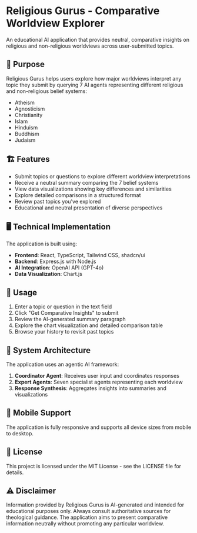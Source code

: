 # Religious Gurus - Comparative Worldview Explorer

An educational AI application that provides neutral, comparative insights on religious and non-religious worldviews across user-submitted topics.

## 🧭 Purpose

Religious Gurus helps users explore how major worldviews interpret any topic they submit by querying 7 AI agents representing different religious and non-religious belief systems:

- Atheism
- Agnosticism
- Christianity
- Islam
- Hinduism
- Buddhism
- Judaism

## 🏗️ Features

- Submit topics or questions to explore different worldview interpretations
- Receive a neutral summary comparing the 7 belief systems
- View data visualizations showing key differences and similarities
- Explore detailed comparisons in a structured format
- Review past topics you've explored
- Educational and neutral presentation of diverse perspectives

## 🖥️ Technical Implementation

The application is built using:

- **Frontend**: React, TypeScript, Tailwind CSS, shadcn/ui
- **Backend**: Express.js with Node.js
- **AI Integration**: OpenAI API (GPT-4o)
- **Data Visualization**: Chart.js

## 📝 Usage

1. Enter a topic or question in the text field
2. Click "Get Comparative Insights" to submit
3. Review the AI-generated summary paragraph
4. Explore the chart visualization and detailed comparison table
5. Browse your history to revisit past topics

## 🧬 System Architecture

The application uses an agentic AI framework:

1. **Coordinator Agent**: Receives user input and coordinates responses
2. **Expert Agents**: Seven specialist agents representing each worldview
3. **Response Synthesis**: Aggregates insights into summaries and visualizations

## 📱 Mobile Support

The application is fully responsive and supports all device sizes from mobile to desktop.

## 📜 License

This project is licensed under the MIT License - see the LICENSE file for details.

## ⚠️ Disclaimer

Information provided by Religious Gurus is AI-generated and intended for educational purposes only. Always consult authoritative sources for theological guidance. The application aims to present comparative information neutrally without promoting any particular worldview.